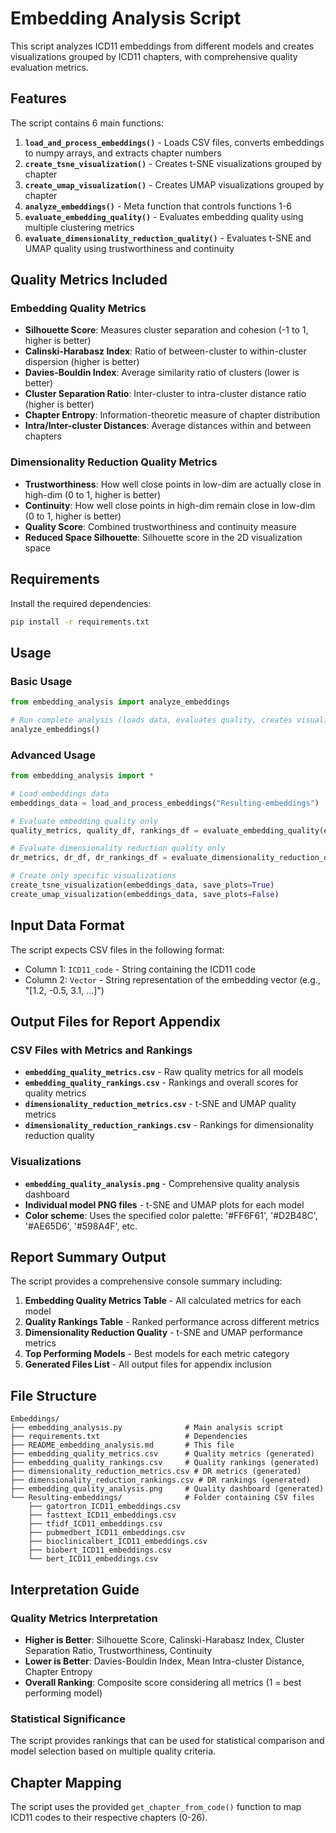 # Embedding Analysis Script

This script analyzes ICD11 embeddings from different models and creates visualizations grouped by ICD11 chapters, with comprehensive quality evaluation metrics.

## Features

The script contains 6 main functions:

1. **`load_and_process_embeddings()`** - Loads CSV files, converts embeddings to numpy arrays, and extracts chapter numbers
2. **`create_tsne_visualization()`** - Creates t-SNE visualizations grouped by chapter
3. **`create_umap_visualization()`** - Creates UMAP visualizations grouped by chapter  
4. **`analyze_embeddings()`** - Meta function that controls functions 1-6
5. **`evaluate_embedding_quality()`** - Evaluates embedding quality using multiple clustering metrics
6. **`evaluate_dimensionality_reduction_quality()`** - Evaluates t-SNE and UMAP quality using trustworthiness and continuity

## Quality Metrics Included

### Embedding Quality Metrics
- **Silhouette Score**: Measures cluster separation and cohesion (-1 to 1, higher is better)
- **Calinski-Harabasz Index**: Ratio of between-cluster to within-cluster dispersion (higher is better)
- **Davies-Bouldin Index**: Average similarity ratio of clusters (lower is better)
- **Cluster Separation Ratio**: Inter-cluster to intra-cluster distance ratio (higher is better)
- **Chapter Entropy**: Information-theoretic measure of chapter distribution
- **Intra/Inter-cluster Distances**: Average distances within and between chapters

### Dimensionality Reduction Quality Metrics
- **Trustworthiness**: How well close points in low-dim are actually close in high-dim (0 to 1, higher is better)
- **Continuity**: How well close points in high-dim remain close in low-dim (0 to 1, higher is better)
- **Quality Score**: Combined trustworthiness and continuity measure
- **Reduced Space Silhouette**: Silhouette score in the 2D visualization space

## Requirements

Install the required dependencies:

```bash
pip install -r requirements.txt
```

## Usage

### Basic Usage

```python
from embedding_analysis import analyze_embeddings

# Run complete analysis (loads data, evaluates quality, creates visualizations)
analyze_embeddings()
```

### Advanced Usage

```python
from embedding_analysis import *

# Load embeddings data
embeddings_data = load_and_process_embeddings("Resulting-embeddings")

# Evaluate embedding quality only
quality_metrics, quality_df, rankings_df = evaluate_embedding_quality(embeddings_data)

# Evaluate dimensionality reduction quality only
dr_metrics, dr_df, dr_rankings_df = evaluate_dimensionality_reduction_quality(embeddings_data)

# Create only specific visualizations
create_tsne_visualization(embeddings_data, save_plots=True)
create_umap_visualization(embeddings_data, save_plots=False)
```

## Input Data Format

The script expects CSV files in the following format:
- Column 1: `ICD11_code` - String containing the ICD11 code
- Column 2: `Vector` - String representation of the embedding vector (e.g., "[1.2, -0.5, 3.1, ...]")

## Output Files for Report Appendix

### CSV Files with Metrics and Rankings
- **`embedding_quality_metrics.csv`** - Raw quality metrics for all models
- **`embedding_quality_rankings.csv`** - Rankings and overall scores for quality metrics
- **`dimensionality_reduction_metrics.csv`** - t-SNE and UMAP quality metrics
- **`dimensionality_reduction_rankings.csv`** - Rankings for dimensionality reduction quality

### Visualizations
- **`embedding_quality_analysis.png`** - Comprehensive quality analysis dashboard
- **Individual model PNG files** - t-SNE and UMAP plots for each model
- **Color scheme**: Uses the specified color palette: '#FF6F61', '#D2B48C', '#AE65D6', '#598A4F', etc.

## Report Summary Output

The script provides a comprehensive console summary including:
1. **Embedding Quality Metrics Table** - All calculated metrics for each model
2. **Quality Rankings Table** - Ranked performance across different metrics
3. **Dimensionality Reduction Quality** - t-SNE and UMAP performance metrics
4. **Top Performing Models** - Best models for each metric category
5. **Generated Files List** - All output files for appendix inclusion

## File Structure

```
Embeddings/
├── embedding_analysis.py              # Main analysis script
├── requirements.txt                   # Dependencies
├── README_embedding_analysis.md       # This file
├── embedding_quality_metrics.csv      # Quality metrics (generated)
├── embedding_quality_rankings.csv     # Quality rankings (generated)
├── dimensionality_reduction_metrics.csv # DR metrics (generated)
├── dimensionality_reduction_rankings.csv # DR rankings (generated)
├── embedding_quality_analysis.png     # Quality dashboard (generated)
└── Resulting-embeddings/              # Folder containing CSV files
    ├── gatortron_ICD11_embeddings.csv
    ├── fasttext_ICD11_embeddings.csv
    ├── tfidf_ICD11_embeddings.csv
    ├── pubmedbert_ICD11_embeddings.csv
    ├── bioclinicalbert_ICD11_embeddings.csv
    ├── biobert_ICD11_embeddings.csv
    └── bert_ICD11_embeddings.csv
```

## Interpretation Guide

### Quality Metrics Interpretation
- **Higher is Better**: Silhouette Score, Calinski-Harabasz Index, Cluster Separation Ratio, Trustworthiness, Continuity
- **Lower is Better**: Davies-Bouldin Index, Mean Intra-cluster Distance, Chapter Entropy
- **Overall Ranking**: Composite score considering all metrics (1 = best performing model)

### Statistical Significance
The script provides rankings that can be used for statistical comparison and model selection based on multiple quality criteria.

## Chapter Mapping

The script uses the provided `get_chapter_from_code()` function to map ICD11 codes to their respective chapters (0-26). 